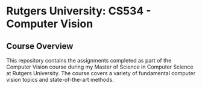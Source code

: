 # Rutgers University: CS534 - Computer Vision

## Course Overview
This repository contains the assignments completed as part of the Computer Vision course during my Master of Science in Computer Science at Rutgers University. The course covers a variety of fundamental computer vision topics and state-of-the-art methods.
